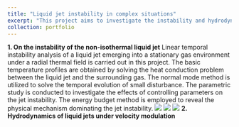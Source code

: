 ```yaml
---
title: "Liquid jet instability in complex situations"
excerpt: "This project aims to investigate the instability and hydrodynamics of liquid jets under external fields including the temperature field or the velocity oscillation. <br/><img src='/images/2022-1.png'>"
collection: portfolio
---
```


__1. On the instability of the non-isothermal liquid jet__
Linear temporal instability analysis of a liquid jet emerging into a stationary gas environment under a radial thermal field is carried out in this project. The basic temperature profiles are obtained by solving the heat conduction problem between the liquid jet and the surrounding gas. The normal mode method is utilized to solve the temporal evolution of small disturbance. The parametric study is conducted to investigate the effects of controlling parameters on the jet instability. The energy budget method is employed to reveal the physical mechanism dominating the jet instability. 
<img src='/images/2023AMS-2.png'>
<img src='/images/2022-2.png'>
<img src='/images/2022-3.png'>
__2. Hydrodynamics of liquid jets under velocity modulation__
